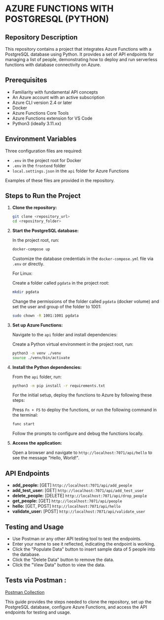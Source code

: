 # AZURE FUNCTIONS WITH POSTGRESQL (PYTHON)

## Repository Description

This repository contains a project that integrates Azure Functions with a PostgreSQL database using Python. It provides a set of API endpoints for managing a list of people, demonstrating how to deploy and run serverless functions with database connectivity on Azure.

## Prerequisites

- Familiarity with fundamental API concepts
- An Azure account with an active subscription
- Azure CLI version 2.4 or later
- Docker
- Azure Functions Core Tools
- Azure Functions extension for VS Code
- Python3 (ideally 3.11.xx)

## Environment Variables

Three configuration files are required:

- `.env` in the project root for Docker
- `.env` in the `frontend` folder
- `local.settings.json` in the `api` folder for Azure Functions

Examples of these files are provided in the repository.

## Steps to Run the Project

1. **Clone the repository:**

   ```bash
   git clone <repository_url>
   cd <repository_folder>
   ```

2. **Start the PostgreSQL database:**

   In the project root, run:

   ```bash
   docker-compose up
   ```

   Customize the database credentials in the `docker-compose.yml` file via `.env` or directly.

   For Linux:

   Create a folder called `pgdata` in the project root:

   ```bash
   mkdir pgdata
   ```

   Change the permissions of the folder called `pgdata` (docker volume) and set the user and group of the folder to 1001:

   ```bash
   sudo chown -R 1001:1001 pgdata
   ```

3. **Set up Azure Functions:**

   Navigate to the `api` folder and install dependencies:

   Create a Python virtual environment in the project root, run:

   ```bash
   python3 -m venv ./venv
   source ./venv/bin/activate
   ```

4. **Install the Python dependencies:**

   From the `api` folder, run:

   ```bash
   python3 -m pip install -r requirements.txt
   ```

   For the initial setup, deploy the functions to Azure by following these steps:

   Press `Fn + F5` to deploy the functions, or run the following command in the terminal:

   ```bash
   func start
   ```

   Follow the prompts to configure and debug the functions locally.

5. **Access the application:**

   Open a browser and navigate to `http://localhost:7071/api/hello` to see the message "Hello, World!".

## API Endpoints

- **add_people:** [GET] `http://localhost:7071/api/add_people`
- **add_test_user:** [GET] `http://localhost:7071/api/add_test_user`
- **delete_people:** [DELETE] `http://localhost:7071/api/drop_people`
- **get_people:** [GET] `http://localhost:7071/api/people`
- **hello:** [GET, POST] `http://localhost:7071/api/hello`
- **validate_user:** [POST] `http://localhost:7071/api/validate_user`

## Testing and Usage

- Use Postman or any other API testing tool to test the endpoints.
- Enter your name to see it reflected, indicating the endpoint is working.
- Click the "Populate Data" button to insert sample data of 5 people into the database.
- Click the "Delete Data" button to remove the data.
- Click the "View Data" button to view the data.

## Tests via Postman :

[Postman Collection](https://elements.getpostman.com/redirect?entityId=27211746-2b090b22-f910-4ec4-8b28-3e5648894f6a&entityType=collection)

This guide provides the steps needed to clone the repository, set up the PostgreSQL database, configure Azure Functions, and access the API endpoints for testing and usage.
